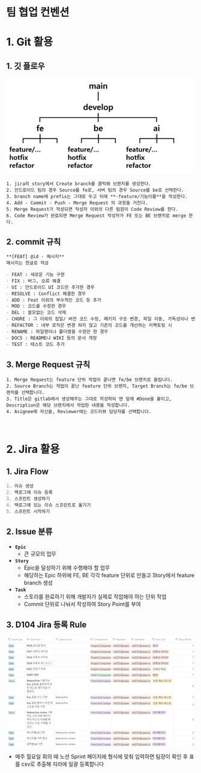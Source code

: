 # 팀 협업 컨벤션

# 1. Git 활용

## 1. 깃 플로우

<div>
    <img width="500px" src="git_branch.png" />
</div>

```
1. jira의 story에서 Create branch를 클릭해 브랜치를 생성한다.
2. 안드로이드 팀의 경우 Source를 fe로, 서버 팀의 경우 Source를 be로 선택한다.
3. branch name에 prefix는 그대로 두고 뒤에 **-feature/기능이름**을 작성한다.
4. Add - Commit - Push - Merge Request 의 과정을 거친다.
5. Merge Request가 작성되면 작성자 이외의 다른 팀원이 Code Review를 한다.
6. Code Review가 완료되면 Merge Request 작성자가 FE 또는 BE 브랜치로 merge 한다.
```

## 2. commit 규칙

```markdown
**[FEAT] @id - 메시지**
메시지는 한글로 작성
```

```markdown
- FEAT : 새로운 기능 구현
- FIX : 버그, 오류 해결
- UI : 안드로이드 UI 코드만 추가한 경우
- RESOLVE : Conflict 해결한 경우
- ADD : Feat 이외의 부수적인 코드 등 추가
- MOD : 코드를 수정한 경우
- DEL : 쓸모없는 코드 삭제
- CHORE : 그 이외의 잡일/ 버전 코드 수정, 패키지 구조 변경, 파일 이동, 가독성이나 변수명, reformat 등
- REFACTOR : 내부 로직은 변경 하지 않고 기존의 코드를 개선하는 리팩토링 시
- RENAME : 파일명이나 폴더명을 수정만 한 경우
- DOCS : README나 WIKI 등의 문서 개정
- TEST : 테스트 코드 추가
```

## 3. Merge Request 규칙

```
1. Merge Request는 feature 단위 작업이 끝나면 fe/be 브랜치로 올립니다.
2. Source Branch는 작업이 끝난 feature 단위 브랜치, Target Branch는 fe/be 브랜치를 선택합니다.
3. Title은 gitlab에서 생성해주는 그대로 작성하되 맨 앞에 #Done을 붙이고, Description은 해당 브랜치에서 작업한 내용을 작성합니다.
4. Asignee에 자신을, Reviewer에는 코드리뷰 담당자를 선택합니다.
```

<br>

# 2. Jira 활용

## 1. Jira Flow

```markdown
1. 이슈 생성
2. 백로그에 이슈 등록
3. 스프린트 생성하기
4. 백로그에 있는 이슈 스프린트로 옮기기
5. 스프린트 시작하기
```

## 2. Issue 분류

- **`Epic`**
    - 큰 규모의 업무
- **`Story`**
    - Epic을 달성하기 위해 수행해야 할 업무
    - 해당하는 Epic 하위에 FE, BE 각각 feature 단위로 만들고 Story에서 feature branch 생성
- **`Task`**
    - 스토리를 완료하기 위해 개발자가 실제로 작업해야 하는 단위 작업
    - Commit 단위로 나눠서 작성하여 Story Point를 부여

## 3. D104 Jira 등록 Rule

![Jira 등록 Rule](jira_notion.png)

- 매주 월요일 회의 때 노션 Sprint 페이지에 형식에 맞춰 입력하면 팀장이 확인 후 표를 csv로 추출해 지라에 일괄 등록합니다